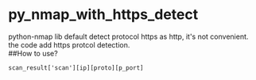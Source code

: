# py_nmap_with_https_detect
python-nmap lib default detect protocol https as http, it's not convenient.<br>
the code add https protcol detection.<br>
##How to use?
```
scan_result['scan'][ip][proto][p_port]
```
